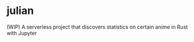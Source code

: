 # julian
(WIP) A serverless project that discovers statistics on certain anime in Rust with Jupyter
